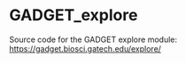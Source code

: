 # GADGET_explore
Source code for the GADGET explore module: https://gadget.biosci.gatech.edu/explore/
